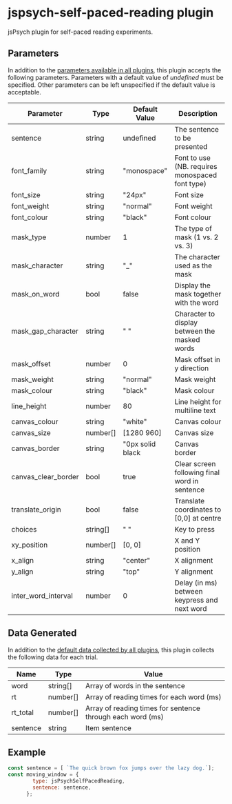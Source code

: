 # jspsych-self-paced-reading plugin

jsPsych plugin for self-paced reading experiments.

## Parameters

In addition to the [parameters available in all plugins](https://www.jspsych.org/overview/plugins#parameters-available-in-all-plugins), this plugin accepts the following parameters. Parameters with a default value of _undefined_ must be specified. Other parameters can be left unspecified if the default value is acceptable.

| Parameter           | Type     | Default Value    | Description                                     |
| ------------------- | -------- | ---------------- | ----------------------------------------------- |
| sentence            | string   | undefined        | The sentence to be presented                    |
| font_family         | string   | "monospace"      | Font to use (NB. requires monospaced font type) |
| font_size           | string   | "24px"           | Font size                                       |
| font_weight         | string   | "normal"         | Font weight                                     |
| font_colour         | string   | "black"          | Font colour                                     |
| mask_type           | number   | 1                | The type of mask (1 vs. 2 vs. 3)                |
| mask_character      | string   | "\_"             | The character used as the mask                  |
| mask_on_word        | bool     | false            | Display the mask together with the word         |
| mask_gap_character  | string   | " "              | Character to display between the masked words   |
| mask_offset         | number   | 0                | Mask offset in y direction                      |
| mask_weight         | string   | "normal"         | Mask weight                                     |
| mask_colour         | string   | "black"          | Mask colour                                     |
| line_height         | number   | 80               | Line height for multiline text                  |
| canvas_colour       | string   | "white"          | Canvas colour                                   |
| canvas_size         | number[] | [1280 960]       | Canvas size                                     |
| canvas_border       | string   | "0px solid black | Canvas border                                   |
| canvas_clear_border | bool     | true             | Clear screen following final word in sentence   |
| translate_origin    | bool     | false            | Translate coordinates to [0,0] at centre        |
| choices             | string[] | " "              | Key to press                                    |
| xy_position         | number[] | [0, 0]           | X and Y position                                |
| x_align             | string   | "center"         | X alignment                                     |
| y_align             | string   | "top"            | Y alignment                                     |
| inter_word_interval | number   | 0                | Delay (in ms) between keypress and next word    |

## Data Generated

In addition to the [default data collected by all plugins](https://www.jspsych.org/overview/plugins#data-collected-by-all-plugins), this plugin collects the following data for each trial.

| Name     | Type     | Value                                                      |
| -------- | -------- | ---------------------------------------------------------- |
| word     | string[] | Array of words in the sentence                             |
| rt       | number[] | Array of reading times for each word (ms)                  |
| rt_total | number[] | Array of reading times for sentence through each word (ms) |
| sentence | string   | Item sentence                                              |

## Example

```javascript
const sentence = [ `The quick brown fox jumps over the lazy dog.`];
const moving_window = {
        type: jsPsychSelfPacedReading,
        sentence: sentence,
      };
```
